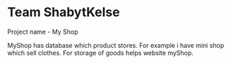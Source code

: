 # Team ShabytKelse

Project name - My Shop 

MyShop has database which product stores. 
For example i have mini shop which sell clothes. For storage of goods helps website myShop.
